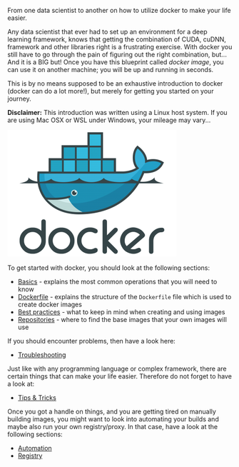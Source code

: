 From one data scientist to another on how to utilize docker to make your life easier.

Any data scientist that ever had to set up an environment for a deep learning
framework, knows that getting the combination of CUDA, cuDNN, framework and other 
libraries right is a frustrating exercise. With docker you still have to go through 
the pain of figuring out the right combination, but... And it is a BIG but! Once you 
have this blueprint called *docker image*, you can use it on another machine; you 
will be up and running in seconds.

This is by no means supposed to be an exhaustive introduction to docker (docker 
can do a lot more!), but merely for getting you started on your journey.

**Disclaimer:** This introduction was written using a Linux host system. If you are using
Mac OSX or WSL under Windows, your mileage may vary...


![Docker](img/docker-logo.png)

To get started with docker, you should look at the following sections:

* [Basics](basics.md) - explains the most common operations that you will need to know 
* [Dockerfile](dockerfile.md) - explains the structure of the `Dockerfile` file which 
  is used to create docker images
* [Best practices](best_practices.md) - what to keep in mind when creating and using images
* [Repositories](repos.md) - where to find the base images that your own images will use

If you should encounter problems, then have a look here:

* [Troubleshooting](troubleshooting.md)

Just like with any programming language or complex framework, there are certain
things that can make your life easier. Therefore do not forget to have a look at:

* [Tips & Tricks](tips_and_tricks.md)

Once you got a handle on things, and you are getting tired on manually building images, 
you might want to look into automating your builds and maybe also run your own 
registry/proxy. In that case, have a look at the following sections:

* [Automation](automation.md)
* [Registry](registry.md)
